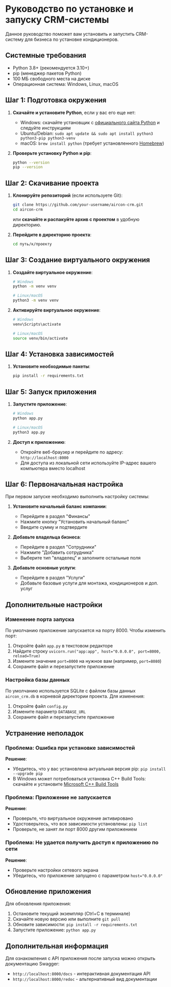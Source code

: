 # Руководство по установке и запуску CRM-системы

Данное руководство поможет вам установить и запустить CRM-систему для бизнеса по установке кондиционеров.

## Системные требования

- Python 3.8+ (рекомендуется 3.10+)
- pip (менеджер пакетов Python)
- 100 МБ свободного места на диске
- Операционная система: Windows, Linux, macOS

## Шаг 1: Подготовка окружения

1. **Скачайте и установите Python**, если у вас его еще нет:
   - Windows: скачайте установщик с [официального сайта Python](https://www.python.org/downloads/) и следуйте инструкциям
   - Ubuntu/Debian: `sudo apt update && sudo apt install python3 python3-pip python3-venv`
   - macOS: `brew install python` (требует установленного [Homebrew](https://brew.sh/))

2. **Проверьте установку Python и pip**:
   ```bash
   python --version
   pip --version
   ```

## Шаг 2: Скачивание проекта

1. **Клонируйте репозиторий** (если используете Git):
   ```bash
   git clone https://github.com/your-username/aircon-crm.git
   cd aircon-crm
   ```

   или **скачайте и распакуйте архив с проектом** в удобную директорию.

2. **Перейдите в директорию проекта**:
   ```bash
   cd путь/к/проекту
   ```

## Шаг 3: Создание виртуального окружения

1. **Создайте виртуальное окружение**:
   ```bash
   # Windows
   python -m venv venv

   # Linux/macOS
   python3 -m venv venv
   ```

2. **Активируйте виртуальное окружение**:
   ```bash
   # Windows
   venv\Scripts\activate

   # Linux/macOS
   source venv/bin/activate
   ```

## Шаг 4: Установка зависимостей

1. **Установите необходимые пакеты**:
   ```bash
   pip install -r requirements.txt
   ```

## Шаг 5: Запуск приложения

1. **Запустите приложение**:
   ```bash
   # Windows
   python app.py

   # Linux/macOS
   python3 app.py
   ```

2. **Доступ к приложению**:
   - Откройте веб-браузер и перейдите по адресу: `http://localhost:8000`
   - Для доступа из локальной сети используйте IP-адрес вашего компьютера вместо localhost

## Шаг 6: Первоначальная настройка

При первом запуске необходимо выполнить настройку системы:

1. **Установите начальный баланс компании**:
   - Перейдите в раздел "Финансы"
   - Нажмите кнопку "Установить начальный баланс"
   - Введите сумму и подтвердите

2. **Добавьте владельца бизнеса**:
   - Перейдите в раздел "Сотрудники"
   - Нажмите "Добавить сотрудника"
   - Выберите тип "владелец" и заполните остальные поля

3. **Добавьте основные услуги**:
   - Перейдите в раздел "Услуги"
   - Добавьте базовые услуги для монтажа, кондиционеров и доп. услуг

## Дополнительные настройки

### Изменение порта запуска

По умолчанию приложение запускается на порту 8000. Чтобы изменить порт:

1. Откройте файл `app.py` в текстовом редакторе
2. Найдите строку `uvicorn.run("app:app", host="0.0.0.0", port=8000, reload=True)`
3. Измените значение `port=8000` на нужное вам (например, `port=8080`)
4. Сохраните файл и перезапустите приложение

### Настройка базы данных

По умолчанию используется SQLite с файлом базы данных `aircon_crm.db` в корневой директории проекта. Для изменения:

1. Откройте файл `config.py`
2. Измените параметр `DATABASE_URL`
3. Сохраните файл и перезапустите приложение

## Устранение неполадок

### Проблема: Ошибка при установке зависимостей

**Решение**:
- Убедитесь, что у вас установлена актуальная версия pip: `pip install --upgrade pip`
- В Windows может потребоваться установка C++ Build Tools: скачайте и установите [Microsoft C++ Build Tools](https://visualstudio.microsoft.com/visual-cpp-build-tools/)

### Проблема: Приложение не запускается

**Решение**:
- Проверьте, что виртуальное окружение активировано
- Удостоверьтесь, что все зависимости установлены: `pip list`
- Проверьте, не занят ли порт 8000 другим приложением

### Проблема: Не удается получить доступ к приложению по сети

**Решение**:
- Проверьте настройки сетевого экрана
- Убедитесь, что приложение запущено с параметром `host="0.0.0.0"`

## Обновление приложения

Для обновления приложения:

1. Остановите текущий экземпляр (Ctrl+C в терминале)
2. Скачайте новую версию или выполните `git pull`
3. Обновите зависимости: `pip install -r requirements.txt`
4. Запустите приложение: `python app.py`

## Дополнительная информация

Для ознакомления с API приложения после запуска можно открыть документацию Swagger:
- `http://localhost:8000/docs` - интерактивная документация API
- `http://localhost:8000/redoc` - альтернативный вид документации
